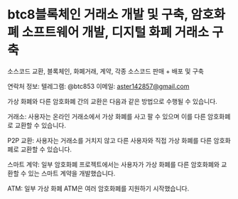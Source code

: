 # btc8블록체인 거래소 개발 및 구축, 암호화폐 소프트웨어 개발, 디지털 화폐 거래소 구축

소스코드 교환, 블록체인, 화폐거래, 계약, 각종 소스코드 판매 + 배포 및 구축

연락처 정보: 텔레그램: @btc853 이메일: aster142857@gmail.com


가상 화폐와 다른 암호화폐 간의 교환은 다음과 같은 방법으로 수행될 수 있습니다.


거래소: 사용자는 온라인 거래소에서 가상 화폐를 사고 팔 수 있으며 이를 다른 암호화폐로 교환할 수 있습니다.


P2P 교환: 사용자는 거래소를 거치지 않고 다른 사용자와 직접 가상 화폐를 다른 암호화폐로 교환할 수 있습니다.


스마트 계약: 일부 암호화폐 프로젝트에서는 사용자가 가상 ​​화폐를 다른 암호화폐와 교환할 수 있는 스마트 계약을 개발했습니다.


ATM: 일부 가상 화폐 ATM은 여러 암호화폐를 지원하기 시작했습니다.
